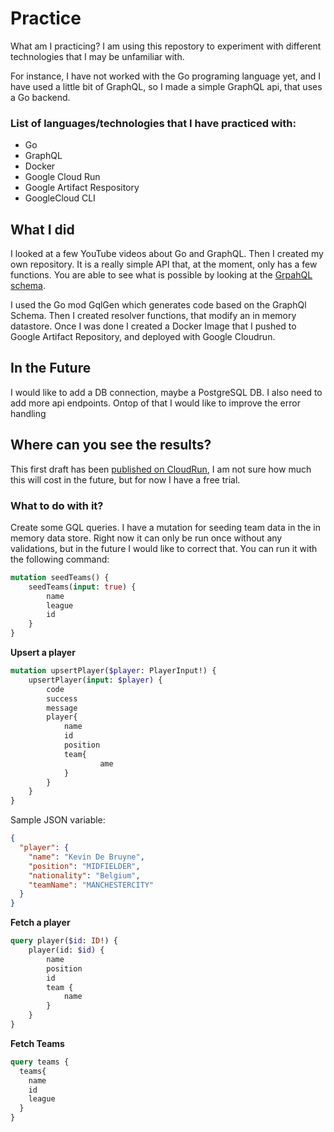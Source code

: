# Practice 

What am I practicing? I am using this repostory to experiment with different technologies that I may be unfamiliar with. 

For instance, I have not worked with the Go programing language yet, and I have used a little bit of GraphQL, so I made a simple GraphQL api, that uses a Go backend.

### List of languages/technologies that I have practiced with:
- Go
- GraphQL
- Docker
- Google Cloud Run
- Google Artifact Respository
- GoogleCloud CLI

## What I did
I looked at a few YouTube videos about Go and GraphQL. Then I created my own repository. It is a really simple API that, at the moment, only has a few functions. You are able to see what is possible by looking at the [GrpahQL schema](https://github.com/Whelans90/practice/blob/main/graph/schema.graphqls).

I used the Go mod GqlGen which generates code based on the GraphQl Schema. Then I created resolver functions, that modify an in memory datastore. Once I was done I created a Docker Image that I pushed to Google Artifact Repository, and deployed with Google Cloudrun. 

## In the Future
I would like to add a DB connection, maybe a PostgreSQL DB. I also need to add more api endpoints. Ontop of that I would like to improve the error handling 

## Where can you see the results?

This first draft has been [published on CloudRun](https://go-practice-graphql-gqszpzvufq-ul.a.run.app/), I am not sure how much this will cost in the future, but for now I have a free trial. 

### What to do with it?

Create some GQL queries. I have a mutation for seeding team data in the in memory data store. Right now it can only be run once without any validations, but in the future I would like to correct that. You can run it with the following command:

```graphql 
mutation seedTeams() {
    seedTeams(input: true) {
        name
        league
        id
    }
}
```
**Upsert a player**
```graphql 
mutation upsertPlayer($player: PlayerInput!) {
    upsertPlayer(input: $player) {
        code
        success
        message
        player{
            name
            id
            position
            team{
                    ame
            }
        }
    }
}
```
Sample JSON variable:
```json
{
  "player": {
    "name": "Kevin De Bruyne",
    "position": "MIDFIELDER",
    "nationality": "Belgium",
    "teamName": "MANCHESTERCITY"
  }
}
```

**Fetch a player**
```graphql 
query player($id: ID!) {
    player(id: $id) {
        name
        position
        id
        team {
            name
        }
    }
}
```
**Fetch Teams**
```graphql 
query teams {
  teams{
    name
    id
    league
  }
}
```

